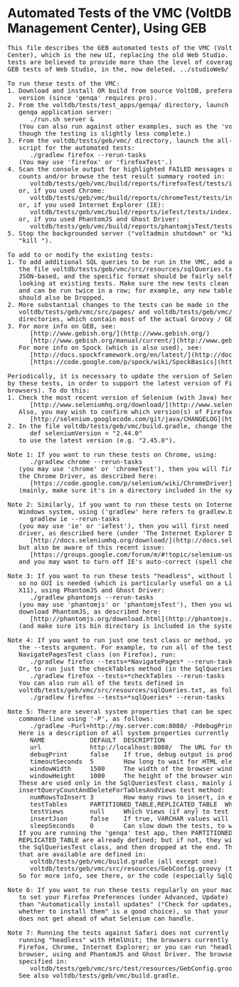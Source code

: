 Automated Tests of the VMC (VoltDB Management Center), Using GEB
================================================================
<pre>
This file describes the GEB automated tests of the VMC (VoltDB Management
Center), which is the new UI, replacing the old Web Studio. These automated
tests are believed to provide more than the level of coverage of the old
GEB tests of Web Studio, in the, now deleted, ../studioWeb/ directory.

To run these tests of the VMC:
1. Download and install OR build from source VoltDB, preferably the pro
   version (since 'genqa' requires pro).
2. From the voltdb/tests/test_apps/genqa/ directory, launch a backgrounded
   genqa application server:
      ./run.sh server &
   (You can also run against other examples, such as the 'voter' example,
   though the testing is slightly less complete.)
3. From the voltdb/tests/geb/vmc/ directory, launch the all-in-one install/run
   script for the automated tests:
      ./gradlew firefox --rerun-tasks
   (You may use 'firefox' or 'firefoxTest'.)
4. Scan the console output for highlighted FAILED messages or failed test
   counts and/or browse the test result summary rooted in:
      voltdb/tests/geb/vmc/build/reports/firefoxTest/tests/index.html
   or, if you used Chrome:
      voltdb/tests/geb/vmc/build/reports/chromeTest/tests/index.html
   or, if you used Internet Explorer (IE):
      voltdb/tests/geb/vmc/build/reports/ieTest/tests/index.html
   or, if you used PhantomJS and Ghost Driver:
      voltdb/tests/geb/vmc/build/reports/phantomjsTest/tests/index.html
5. Stop the backgrounded server ("voltadmin shutdown" or "kill %1" - or 
   "kill <whatever your actual background job number(s) may be>").

To add to or modify the existing tests:
1. To add additional SQL queries to be run in the VMC, add additional lines to
   the file voltdb/tests/geb/vmc/src/resources/sqlQueries.txt; the format is
   JSON-based, and the specific format should be fairly self-explanatory, by
   looking at existing tests. Make sure the new tests clean up after themselves,
   and can be run twice in a row; for example, any new tables that are Created
   should also be Dropped.
2. More substantial changes to the tests can be made in the
   voltdb/tests/geb/vmc/src/pages/ and voltdb/tests/geb/vmc/src/tests/
   directories, which contain most of the actual Groovy / GEB code.
3. For more info on GEB, see:
      [http://www.gebish.org/](http://www.gebish.org/)
      [http://www.gebish.org/manual/current/](http://www.gebish.org/manual/current/)
   For more info on Spock (which is also used), see:
      [http://docs.spockframework.org/en/latest/](http://docs.spockframework.org/en/latest/)
      [https://code.google.com/p/spock/wiki/SpockBasics](https://code.google.com/p/spock/wiki/SpockBasics)

Periodically, it is necessary to update the version of Selenium being used
by these tests, in order to support the latest version of Firefox (or other
browsers). To do this:
1. Check the most recent version of Selenium (with Java) here:
      [http://www.seleniumhq.org/download/](http://www.seleniumhq.org/download/)
   Also, you may wish to confirm which version(s) of Firefox it supports here:
      [http://selenium.googlecode.com/git/java/CHANGELOG](http://selenium.googlecode.com/git/java/CHANGELOG)
2. In the file voltdb/tests/geb/vmc/build.gradle, change the line:
      def seleniumVersion = "2.44.0"
   to use the latest version (e.g. "2.45.0").

Note 1: If you want to run these tests on Chrome, using:
      ./gradlew chrome --rerun-tasks
   (you may use 'chrome' or 'chromeTest'), then you will first need to download
   the Chrome Driver, as described here:
      [https://code.google.com/p/selenium/wiki/ChromeDriver](https://code.google.com/p/selenium/wiki/ChromeDriver)
   (mainly, make sure it's in a directory included in the system PATH).

Note 2: Similarly, if you want to run these tests on Internet Explorer (IE), on a
   Windows system, using ('gradlew' here refers to gradlew.bat):
      gradlew ie --rerun-tasks
   (you may use 'ie' or 'ieTest'), then you will first need to download the IE
   driver, as described here (under 'The Internet Explorer Driver Server'):
      [http://docs.seleniumhq.org/download/](http://docs.seleniumhq.org/download/)
   but also be aware of this recent issue:
      [https://groups.google.com/forum/m/#!topic/selenium-users/TdY_rRNF-gw](https://groups.google.com/forum/m/#!topic/selenium-users/TdY_rRNF-gw)
   and you may want to turn off IE's auto-correct (spell checking).

Note 3: If you want to run these tests "headless", without launching a browser,
   so no GUI is needed (which is particularly useful on a Linux system without
   X11), using PhantomJS and Ghost Driver:
      ./gradlew phantomjs --rerun-tasks
   (you may use 'phantomjs' or 'phantomjsTest'), then you will first need to
   download PhantomJS, as described here:
      [http://phantomjs.org/download.html](http://phantomjs.org/download.html)
   (and make sure its bin directory is included in the system PATH).

Note 4: If you want to run just one test class or method, you may do so using
   the --tests argument. For example, to run all of the tests in the
   NavigatePagesTest class (on Firefox), run:
      ./gradlew firefox --tests=*NavigatePages* --rerun-tasks
   Or, to run just the checkTables method (in the SqlQueriesTest class), run:
      ./gradlew firefox --tests=*checkTables --rerun-tasks
   You can also run all of the tests defined in
   voltdb/tests/geb/vmc/src/resources/sqlQueries.txt, as follows:
      ./gradlew firefox --tests=*sqlQueries* --rerun-tasks

Note 5: There are several system properties that can be specified on the
   command-line using '-P', as follows:
      ./gradlew -Purl=http://my.server.com:8080/ -PdebugPrint=true -PtimeoutSeconds=10 firefox --rerun-tasks
   Here is a description of all system properties currently available:
      NAME            DEFAULT  DESCRIPTION
      url             http://localhost:8080/  The URL for the VMC to be tested
      debugPrint      false    If true, debug output is produced (in the test result HTML pages)
      timeoutSeconds  5        How long to wait for HTML elements to appear, before giving up
      windowWidth     1500     The width of the browser window
      windowHeight    1000     The height of the browser window
   These are used only in the SqlQueriesTest class, mainly in the
   insertQueryCountAndDeleteForTablesAndViews test method:
      numRowsToInsert 3        How many rows to insert, in each Table
      testTables      PARTITIONED_TABLE,REPLICATED_TABLE  Which Tables to test (or ALL)
      testViews       null     Which Views (if any) to test (or ALL)
      insertJson      false    If true, VARCHAR values will be inserted as JSON data
      sleepSeconds    0        Can slow down the tests, to watch what they are doing
   If you are running the 'genqa' test app, then PARTITIONED_TABLE and
   REPLICATED_TABLE are already defined; but if not, they will be created by
   the SqlQueriesTest class, and then dropped at the end. The system properties
   that are available are defined in:
      voltdb/tests/geb/vmc/build.gradle (all except one)
      voltdb/tests/geb/vmc/src/resources/GebConfig.groovy (timeoutSeconds only)
   So for more info, see there, or the code (especially SqlQueriesTest).

Note 6: If you want to run these tests regularly on your machine, you may want
   to set your Firefox Preferences (under Advanced, Update) to something other
   than "Automatically install updates" ("Check for updates, but let me choose
   whether to install them" is a good choice), so that your version of Firefox
   does not get ahead of what Selenium can handle.

Note 7: Running the tests against Safari does not currently work, nor does
   running "headless" with HtmlUnit; the browsers currently supported are:
   Firefox, Chrome, Internet Explorer; or you can run "headless", without a
   browser, using and PhantomJS and Ghost Driver. The browser drivers are
   specified in:
      voltdb/tests/geb/vmc/src/test/resources/GebConfig.groovy
   See also voltdb/tests/geb/vmc/build.gradle.
</pre>